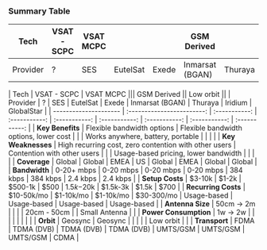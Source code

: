 <!-- \begin{landscape} -->

### Summary Table

|   Tech   | VSAT - SCPC | VSAT MCPC |          |       |   GSM Derived   |         | Low orbit |            |
|----------|-------------|-----------|----------|-------|-----------------|---------|-----------|------------|
| Provider | ?           | SES       | EutelSat | Exede | Inmarsat (BGAN) | Thuraya | Iridium   | GlobalStar |


| Tech                  | VSAT - SCPC                                           | VSAT MCPC                              ||| GSM Derived                          || Low orbit     ||
| Provider              | ?                                                     | SES                                    | EutelSat      | Exede         | Inmarsat (BGAN)                      | Thuraya     | Iridium       | GlobalStar  |
| --------------------- | :------------------------:                            | :-----------:                          | :-----------: | :-----------: | :-----------:                      | :-----------: | :-----------:   | :-----------: |
| **Key Benefits**      | Flexible bandwidth options                            | Flexible bandwidth options, lower cost |               |               | Works anywhere, battery, portable    |             |               |             |
| **Key Weaknesses**    | High recurring cost, zero contention with other users | Contention with other users            |               |               | Usage-based pricing, lower bandwidth |             |               |             |
| **Coverage**          | Global                                                | Global                                 | EMEA          | US            | Global                               | EMEA        | Global        | Global      |
| **Bandwidth**         | 0-20+ mbps                                            | 0-20 mbps                              | 0-20 mbps     | 0-20 mbps     | 384 kbps                             | 384 kbps    | 2.4 kbps      | 2.4 kbps    |
| **Setup Costs**       | $3-10k                                                | $1-2k                                  | $500-1k       | $500          | $1.5k-$20k                           | $1.5k-3k    | $1.5k         | $700        |
| **Recurring Costs**   | $10-50k/mo                                            | $1-10k/mo                              | $1-10k/mo     | $30-300/mo    | Usage-based                          | Usage-based | Usage-based   | Usage-based |
| **Antenna Size**      | 50cm -> 2m                                            |                                        |               |               | 20cm - 50cm                          |             | Small Antenna |             |
| **Power Consumption** | 1w -> 2w                                              |                                        |               |               |                                      |             |               |             |
| **Orbit**             | Geosync                                               | Geosync                                |               |               |                                      |             | Low orbit     |             |
| **Transport**         | FDMA                                                  | TDMA (DVB)                             | TDMA (DVB)    | TDMA (DVB)    | UMTS/GSM                             | UMTS/GSM    | UMTS/GSM      | CDMA        |

<!-- \end{landscape} -->
